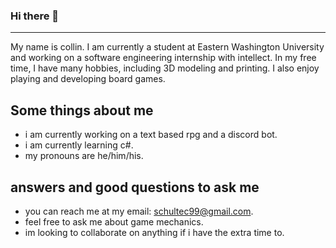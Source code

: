 ### Hi there 👋
---------------
My name is collin. I am currently a student at Eastern Washington University and working on a software engineering internship with intellect. In my free time, I have many hobbies, including 3D modeling and printing. I also enjoy playing and developing board games.
## Some things about me
- i am currently working on a text based rpg and a discord bot.
- i am currently learning c#.
- my pronouns are he/him/his.

## answers and good questions to ask me
- you can reach me at my email: schultec99@gmail.com.
- feel free to ask me about game mechanics.
- im looking to collaborate on anything if i have the extra time to.

<!--
**Schultec/Schultec** is a ✨ _special_ ✨ repository because its `README.md` (this file) appears on your GitHub profile.

Here are some ideas to get you started:

- 🔭 I’m currently working on ...
- 🌱 I’m currently learning ...
- 👯 I’m looking to collaborate on ...
- 🤔 I’m looking for help with ...
- 💬 Ask me about ...
- 📫 How to reach me: ...
- 😄 Pronouns: ...
- ⚡ Fun fact: ...
-->
